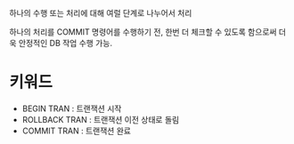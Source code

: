 하나의 수행 또는 처리에 대해 여럴 단계로 나누어서 처리

하나의 처리를 COMMIT 명령어를 수행하기 전, 한번 더 체크할 수 있도록 함으로써 더욱 안정적인 DB 작업 수행 가능.

# 키워드

- BEGIN TRAN : 트랜잭션 시작
- ROLLBACK TRAN : 트랜잭션 이전 상태로 돌림
- COMMIT TRAN : 트랜잭션 완료

